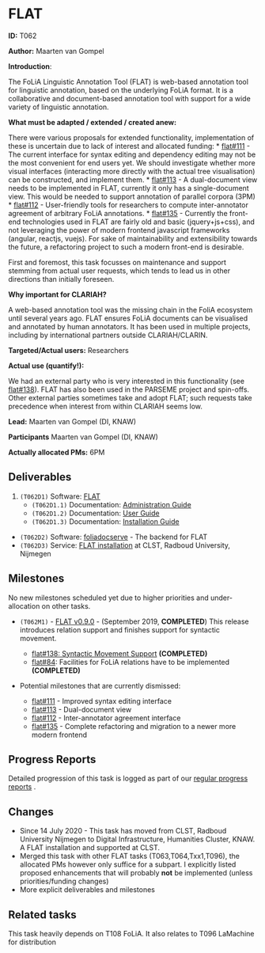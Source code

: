 # FLAT

**ID:** T062

**Author:** Maarten van Gompel

**Introduction**:

The FoLiA Linguistic Annotation Tool (FLAT) is web-based annotation tool for linguistic annotation, based on the underlying FoLiA format. It is a collaborative and document-based annotation tool with support for a wide variety of linguistic annotation.

**What must be adapted / extended / created anew:**

There were various proposals for extended functionality, implementation of these is uncertain due to lack of
interest and allocated funding:
    * [flat#111](https://github.com/proycon/flat/issues/111) - The current interface for syntax editing and dependency editing may not be the most convenient for end users yet. We should investigate whether more visual interfaces (interacting more directly with the actual tree visualisation) can be constructed, and implement them.
    * [flat#113](https://github.com/proycon/flat/issues/113) - A dual-document view needs to be implemented in FLAT, currently it only has a single-document view. This would be needed to support annotation of parallel corpora  (3PM)
    * [flat#112](https://github.com/proycon/flat/issues/112) - User-friendly tools for researchers to compute inter-annotator agreement of arbitrary FoLiA annotations.
    * [flat#135](https://github.com/proycon/flat/issues/135) - Currently the front-end technologies used in FLAT are fairly old and basic (jquery+js+css), and not leveraging the power of modern frontend javascript frameworks (angular, reactjs, vuejs). For sake of maintainability and extensibility towards the future, a refactoring project to such a modern front-end is desirable.

First and foremost, this task focusses on maintenance and support stemming from actual user requests, which tends to
lead us in other directions than initially foreseen.

**Why important for CLARIAH?**

A web-based annotation tool was the missing chain in the FoliA ecosystem until several years ago. FLAT ensures FoLiA
documents can be visualised and annotated by human annotators. It has been used in multiple projects, including by
international partners outside CLARIAH/CLARIN.

**Targeted/Actual users:** Researchers

**Actual use (quantify!):**

We had an external party who is very interested in this functionality (see
[flat#138](https://github.com/proycon/flat/issues/138)). FLAT has also been used in the PARSEME project and spin-offs.
Other external parties sometimes take and adopt FLAT; such
requests take precedence when interest from within CLARIAH seems low.

**Lead:** Maarten van Gompel (DI, KNAW)

**Participants** Maarten van Gompel (DI, KNAW)

**Actually allocated PMs:** 6PM

## Deliverables

1. ``(T062D1)`` Software: [FLAT](https://github.com/proycon/flat)
    * ``(T062D1.1)`` Documentation: [Administration Guide](https://flat.readthedocs.io/en/latest/administration_guide.html)
    * ``(T062D1.2)`` Documentation: [User Guide](https://flat.readthedocs.io/en/latest/user_guide.html)
    * ``(T062D1.3)`` Documentation: [Installation Guide](https://flat.readthedocs.io/en/latest/installation_guide.html)
* ``(T062D2)`` Software: [foliadocserve](https://github.com/proycon/foliadocserve) - The backend for FLAT
* ``(T062D3)`` Service: [FLAT installation](https://flat.cls.ru.nl) at CLST, Radboud University, Nijmegen

## Milestones

No new milestones scheduled yet due to higher priorities and under-allocation on other tasks.

* ``(T062M1)`` - [FLAT v0.9.0](https://github.com/proycon/flat/milestone/16) - (September 2019, **COMPLETED**) This release introduces relation support and finishes support for syntactic movement.
    * [flat#138: Syntactic Movement Support](https://github.com/proycon/flat/issues/138) **(COMPLETED)**
    * [flat#84](https://github.com/proycon/flat/issues/84): Facilities for FoLiA relations have to be implemented **(COMPLETED)**

* Potential milestones that are currently dismissed:
    * [flat#111](https://github.com/proycon/flat/issues/111) - Improved syntax editing interface
    * [flat#113](https://github.com/proycon/flat/issues/113) - Dual-document view
    * [flat#112](https://github.com/proycon/flat/issues/112) - Inter-annotator agreement interface
    * [flat#135](https://github.com/proycon/flat/issues/135) - Complete refactoring and migration to a newer more modern
        frontend

## Progress Reports

Detailed progression of this task is logged as part of our [regular progress reports](https://github.com/LanguageMachines/releasereport/tree/master/reports) .

## Changes

* Since 14 July 2020 - This task has moved from CLST, Radboud University Nijmegen to Digital Infrastructure, Humanities
    Cluster, KNAW. A FLAT installation and supported at CLST.
* Merged this task with other FLAT tasks (T063,T064,Txx1,T096), the allocated PMs however only suffice for a subpart. I explicitly listed proposed enhancements that will probably **not** be implemented (unless priorities/funding changes)
* More explicit deliverables and milestones

## Related tasks

This task heavily depends on T108 FoLiA. It also relates to T096 LaMachine for distribution

